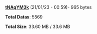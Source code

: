 [**tNAqYM3k**](/data/tNAqYM3k.txt) (21/01/23 - 00:59)- 965 bytes

**Total Datas**: 5569

**Total Size**: 33.60 MB / 33.6 MB